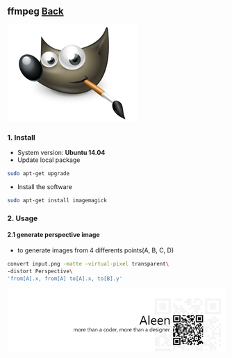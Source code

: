 ## ffmpeg	[Back](./../summary.md)

<img src="./logo.png">

### 1. Install

- System version: **Ubuntu 14.04**
- Update local package

```sh
sudo apt-get upgrade
```

- Install the software

```sh
sudo apt-get install imagemagick
```

### 2. Usage

#### 2.1 generate perspective image

- to generate images from 4 differents points(A, B, C, D)

```sh
convert input.png -matte -virtual-pixel transparent\
-distort Perspective\
'from[A].x, from[A] to[A].x, to[B].y'
```

<a href="http://aleen42.github.io/" target="_blank" ><img src="./../../pic/tail.gif"></a>
